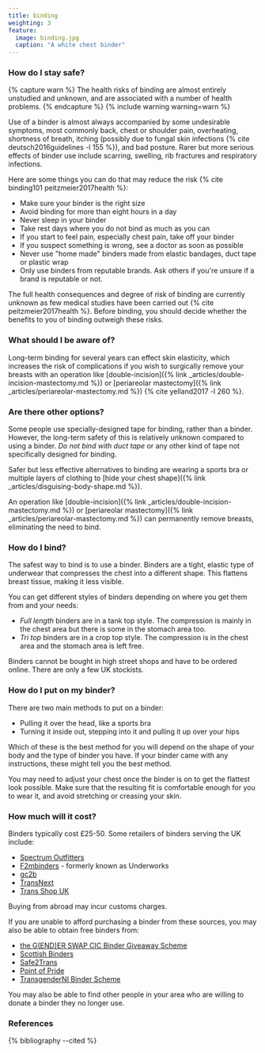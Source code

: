 ```yaml
---
title: binding
weighting: 3
feature:
  image: binding.jpg
  caption: "A white chest binder"
---
```


### How do I stay safe?

{% capture warn %}
The health risks of binding are almost entirely unstudied and unknown, and are associated with a number of health problems.
{% endcapture %}
{% include warning warning=warn %}

Use of a binder is almost always accompanied by some undesirable symptoms, most commonly back, chest or shoulder pain, overheating, shortness of breath, itching (possibly due to fungal skin infections {% cite deutsch2016guidelines -l 155 %}), and bad posture. Rarer but more serious effects of binder use include scarring, swelling, rib fractures and respiratory infections.

Here are some things you can do that may reduce the risk {% cite binding101 peitzmeier2017health %}:
- Make sure your binder is the right size
- Avoid binding for more than eight hours in a day
- Never sleep in your binder
- Take rest days where you do not bind as much as you can
- If you start to feel pain, especially chest pain, take off your binder
- If you suspect something is wrong, see a doctor as soon as possible
- Never use "home made" binders made from elastic bandages, duct tape or plastic wrap
- Only use binders from reputable brands. Ask others if you're unsure if a brand is reputable or not.

The full health consequences and degree of risk of binding are currently unknown as few medical studies have been carried out {% cite peitzmeier2017health %}. Before binding, you should decide whether the benefits to you of binding outweigh these risks. 

### What should I be aware of?

Long-term binding for several years can effect skin elasticity, which increases the risk of complications if you wish to surgically remove your breasts with an operation like [double-incision]({% link _articles/double-incision-mastectomy.md %}) or [periareolar mastectomy]({% link _articles/periareolar-mastectomy.md %}) {% cite yelland2017 -l 260 %}.

### Are there other options?

Some people use specially-designed tape for binding, rather than a binder. However, the long-term safety of this is relatively unknown compared to using a binder. *Do not bind with duct tape* or any other kind of tape not specifically designed for binding.

Safer but less effective alternatives to binding are wearing a sports bra or multiple layers of clothing to [hide your chest shape]({% link _articles/disguising-body-shape.md %}).

An operation like [double-incision]({% link _articles/double-incision-mastectomy.md %}) or [periareolar mastectomy]({% link _articles/periareolar-mastectomy.md %}) can permanently remove breasts, eliminating the need to bind.

### How do I bind?

The safest way to bind is to use a binder. Binders are a tight, elastic type of underwear that compresses the chest into a different shape. This flattens breast tissue, making it less visible. 

You can get different styles of binders depending on where you get them from and your needs:

- *Full length* binders are in a tank top style. The compression is mainly in the chest area but there is some in the stomach area too.
- *Tri top* binders are in a crop top style. The compression is in the chest area and the stomach area is left free.

Binders cannot be bought in high street shops and have to be ordered online. There are only a few UK stockists. 

### How do I put on my binder?

There are two main methods to put on a binder:
- Pulling it over the head, like a sports bra
- Turning it inside out, stepping into it and pulling it up over your hips

Which of these is the best method for you will depend on the shape of your body and the type of binder you have. If your binder came with any instructions, these might tell you the best method.

You may need to adjust your chest once the binder is on to get the flattest look possible. Make sure that the resulting fit is comfortable enough for you to wear it, and avoid stretching or creasing your skin.

### How much will it cost?

Binders typically cost £25-50. Some retailers of binders serving the UK include:

- [Spectrum Outfitters](https://www.spectrumoutfitters.co.uk)
- [F2mbinders](https://www.f2mbinders.com/) - formerly known as Underworks
- [gc2b](https://www.gc2b.io/)
- [TransNext](https://transnext.co.uk/)
- [Trans Shop UK](https://uktransshop.co.uk/)

Buying from abroad may incur customs charges.

If you are unable to afford purchasing a binder from these sources, you may also be able to obtain free binders from:

- [the G(END)ER SWAP CIC Binder Giveaway Scheme](https://genderswap.org/gc2b-x-gender-swap)
- [Scottish Binders](https://scotbinders.com)
- [Safe2Trans](https://safe2trans.org)
- [Point of Pride](https://pointofpride.org/chest-binder-donations/)
- [TransgenderNI Binder Scheme](https://transgenderni.org.uk/binder-scheme/)

You may also be able to find other people in your area who are willing to donate a binder they no longer use.

### References

{% bibliography --cited %}
